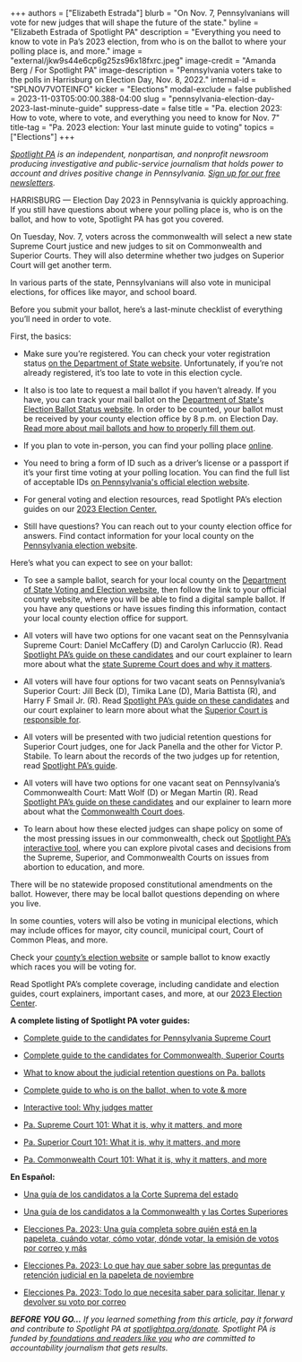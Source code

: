 +++
authors = ["Elizabeth Estrada"]
blurb = "On Nov. 7, Pennsylvanians will vote for new judges that will shape the future of the state."
byline = "Elizabeth Estrada of Spotlight PA"
description = "Everything you need to know to vote in Pa’s 2023 election, from who is on the ballot to where your polling place is, and more."
image = "external/jkw9s44e6cp6g25zs96x18fxrc.jpeg"
image-credit = "Amanda Berg / For Spotlight PA"
image-description = "Pennsylvania voters take to the polls in Harrisburg on Election Day, Nov. 8, 2022."
internal-id = "SPLNOV7VOTEINFO"
kicker = "Elections"
modal-exclude = false
published = 2023-11-03T05:00:00.388-04:00
slug = "pennsylvania-election-day-2023-last-minute-guide"
suppress-date = false
title = "Pa. election 2023: How to vote, where to vote, and everything you need to know for Nov. 7"
title-tag = "Pa. 2023 election: Your last minute guide to voting"
topics = ["Elections"]
+++

<a href="https://www.spotlightpa.org/"><em>Spotlight PA</em></a><em> is an independent, nonpartisan, and nonprofit newsroom producing investigative and public-service journalism that holds power to account and drives positive change in Pennsylvania. </em><a href="https://www.spotlightpa.org/newsletters"><em>Sign up for our free newsletters</em></a><em>.</em>

HARRISBURG — Election Day 2023 in Pennsylvania is quickly approaching. If you still have questions about where your polling place is, who is on the ballot, and how to vote, Spotlight PA has got you covered.

On Tuesday, Nov. 7, voters across the commonwealth will select a new state Supreme Court justice and new judges to sit on Commonwealth and Superior Courts. They will also determine whether two judges on Superior Court will get another term.

In various parts of the state, Pennsylvanians will also vote in municipal elections, for offices like mayor, and school board.

Before you submit your ballot, here’s a last-minute checklist of everything you’ll need in order to vote.

First, the basics:

- Make sure you’re registered. You can check your voter registration status <a href="https://www.pavoterservices.pa.gov/pages/voterregistrationstatus.aspx">on the Department of State website</a>. Unfortunately, if you’re not already registered, it’s too late to vote in this election cycle.

- It also is too late to request a mail ballot if you haven’t already. If you have, you can track your mail ballot on the <a href="https://www.pavoterservices.pa.gov/Pages/BallotTracking.aspx">Department of State&#39;s Election Ballot Status website</a>. In order to be counted, your ballot must be received by your county election office by 8 p.m. on Election Day. <a href="https://www.spotlightpa.org/news/2023/10/pennsylvania-election-2023-mail-ballot-how-to-request-fill-out-return/">Read more about mail ballots and how to properly fill them out</a>.

- If you plan to vote in-person, you can find your polling place <a href="https://www.pavoterservices.pa.gov/Pages/PollingPlaceInfo.aspx">online</a>.

- You need to bring a form of ID such as a driver’s license or a passport if it’s your first time voting at your polling location. You can find the full list of acceptable IDs <a href="https://www.vote.pa.gov/Register-to-Vote/Pages/Voter-ID-for-First-Time-Voters.aspx">on Pennsylvania&#39;s official election website</a>.

- For general voting and election resources, read Spotlight PA’s election guides on our <a href="https://www.spotlightpa.org/elections">2023 Election Center.</a>

- Still have questions? You can reach out to your county election office for answers. Find contact information for your local county on the <a href="https://www.vote.pa.gov/Resources/Pages/Contact-Your-Election-Officials.aspx">Pennsylvania election website</a>.

Here’s what you can expect to see on your ballot:

- To see a sample ballot, search for your local county on the <a href="https://www.vote.pa.gov/Resources/Pages/Contact-Your-Election-Officials.aspx">Department of State Voting and Election website</a>, then follow the link to your official county website, where you will be able to find a digital sample ballot. If you have any questions or have issues finding this information, contact your local county election office for support.

- All voters will have two options for one vacant seat on the Pennsylvania Supreme Court: Daniel McCaffery (D) and Carolyn Carluccio (R). Read <a href="https://www.spotlightpa.org/news/2023/09/pennsylvania-election-2023-supreme-court-candidates/">Spotlight PA’s guide on these candidates</a> and our court explainer to learn more about what the <a href="https://www.spotlightpa.org/news/2023/10/pennsylvania-supreme-court-justices-rulings-cases-elections-explainer/">state Supreme Court does and why it matters</a>.

- All voters will have four options for two vacant seats on Pennsylvania’s Superior Court: Jill Beck (D), Timika Lane (D), Maria Battista (R), and Harry F Smail Jr. (R). Read <a href="https://www.spotlightpa.org/news/2023/09/pennsylvania-election-2023-commonwealth-superior-court-candidates/">Spotlight PA’s guide on these candidates</a> and our court explainer to learn more about what the <a href="https://www.spotlightpa.org/news/2023/10/pennsylvania-superior-court-judges-rulings-cases-elections-explainer/">Superior Court is responsible for</a>.

- All voters will be presented with two judicial retention questions for Superior Court judges, one for Jack Panella and the other for Victor P. Stabile. To learn about the records of the two judges up for retention, read <a href="https://www.spotlightpa.org/news/2023/09/pennsylvania-election-2023-judicial-retention-superior-court-common-pleas/">Spotlight PA’s guide</a>.

- All voters will have two options for one vacant seat on Pennsylvania’s Commonwealth Court: Matt Wolf (D) or Megan Martin (R). Read <a href="https://www.spotlightpa.org/news/2023/09/pennsylvania-election-2023-commonwealth-superior-court-candidates/">Spotlight PA’s guide on these candidates</a> and our explainer to learn more about what the <a href="https://www.spotlightpa.org/news/2023/10/pennsylvania-commonwealth-court-judges-rulings-cases-elections-explainer/">Commonwealth Court does</a>.

- To learn about how these elected judges can shape policy on some of the most pressing issues in our commonwealth, check out <a href="https://www.spotlightpa.org/news/2023/10/pennsylvania-judges-supreme-superior-commonwealth-court-interactive-tool/">Spotlight PA’s interactive tool</a>, where you can explore pivotal cases and decisions from the Supreme, Superior, and Commonwealth Courts on issues from abortion to education, and more.

There will be no statewide proposed constitutional amendments on the ballot. However, there may be local ballot questions depending on where you live.

In some counties, voters will also be voting in municipal elections, which may include offices for mayor, city council, municipal court, Court of Common Pleas, and more.

Check your <a href="https://www.vote.pa.gov/Resources/Pages/Contact-Your-Election-Officials.aspx">county’s election website</a> or sample ballot to know exactly which races you will be voting for.

Read Spotlight PA’s complete coverage, including candidate and election guides, court explainers, important cases, and more, at our <a href="https://www.spotlightpa.org/elections">2023 Election Center</a>.

<strong>A complete listing of Spotlight PA voter guides:</strong>

- <a href="https://www.spotlightpa.org/news/2023/09/pennsylvania-election-2023-supreme-court-candidates/">Complete guide to the candidates for Pennsylvania Supreme Court</a>

- <a href="https://www.spotlightpa.org/news/2023/09/pennsylvania-election-2023-commonwealth-superior-court-candidates/">Complete guide to the candidates for Commonwealth, Superior Courts</a>

- <a href="https://www.spotlightpa.org/news/2023/09/pennsylvania-election-2023-judicial-retention-superior-court-common-pleas/">What to know about the judicial retention questions on Pa. ballots</a>

- <a href="https://www.spotlightpa.org/news/2023/10/pennsylvania-judicial-election-2023-polling-place-mail-ballot-complete-guide/">Complete guide to who is on the ballot, when to vote &amp; more</a>

- <a href="https://www.spotlightpa.org/news/2023/10/pennsylvania-judges-supreme-superior-commonwealth-court-interactive-tool/">Interactive tool: Why judges matter</a>

- <a href="https://www.spotlightpa.org/news/2023/10/pennsylvania-supreme-court-justices-rulings-cases-elections-explainer/">Pa. Supreme Court 101: What it is, why it matters, and more</a>

- <a href="https://www.spotlightpa.org/news/2023/10/pennsylvania-superior-court-judges-rulings-cases-elections-explainer/">Pa. Superior Court 101: What it is, why it matters, and more</a>

- <a href="https://www.spotlightpa.org/news/2023/10/pennsylvania-commonwealth-court-judges-rulings-cases-elections-explainer/">Pa. Commonwealth Court 101: What it is, why it matters, and more</a>

<strong>En Español:</strong>

- <a href="https://www.spotlightpa.org/news/2023/09/pennsylvania-elecciones-2023-corte-suprema-candidatos/">Una guía de los candidatos a la Corte Suprema del estado</a>

- <a href="https://www.spotlightpa.org/news/2023/09/elecciones-mancomunidad-pennsylvania-2023-candidatos-corte-superior/">Una guía de los candidatos a la Commonwealth y las Cortes Superiores</a>

- <a href="https://www.spotlightpa.org/news/2023/10/pensilvania-eleccion-judicial-2023-colegio-electoral-voto-correo-guia-completa/">Elecciones Pa. 2023: Una guía completa sobre quién está en la papeleta, cuándo votar, cómo votar, dónde votar, la emisión de votos por correo y más</a>

- <a href="https://www.spotlightpa.org/news/2023/10/pennsylvania-election-2023-judicial-retention-superior-court-common-pleas/">Elecciones Pa. 2023: Lo que hay que saber sobre las preguntas de retención judicial en la papeleta de noviembre</a>

- <a href="https://www.spotlightpa.org/news/2023/10/pennsylvania-election-2023-votacion-por-correo-boleta-como-solicitar-llenar-devolver/">Elecciones Pa. 2023: Todo lo que necesita saber para solicitar, llenar y devolver su voto por correo</a>

<strong><em>BEFORE YOU GO…</em></strong><em> If you learned something from this article, pay it forward and contribute to Spotlight PA at </em><a href="https://www.spotlightpa.org/donate"><em>spotlightpa.org/donate</em></a><em>. Spotlight PA is funded by</em><a href="https://www.spotlightpa.org/support"><em> foundations and readers like you</em></a><em> who are committed to accountability journalism that gets results.</em>

